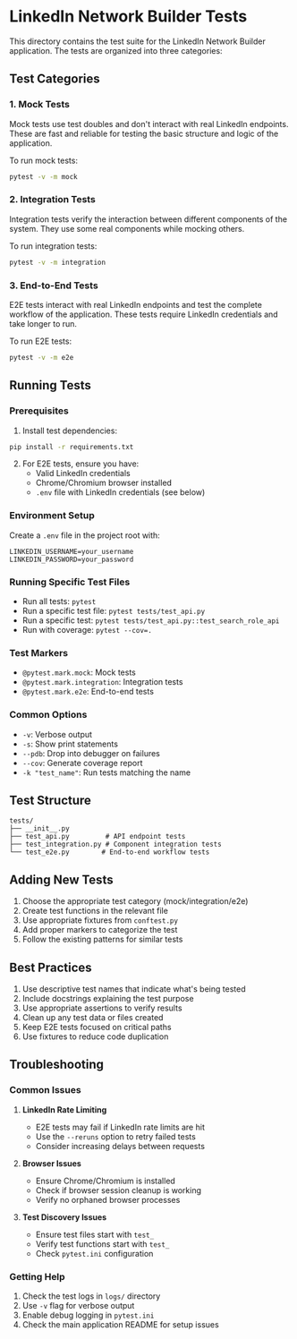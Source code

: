 # LinkedIn Network Builder Tests

This directory contains the test suite for the LinkedIn Network Builder application. The tests are organized into three categories:

## Test Categories

### 1. Mock Tests
Mock tests use test doubles and don't interact with real LinkedIn endpoints. These are fast and reliable for testing the basic structure and logic of the application.

To run mock tests:
```bash
pytest -v -m mock
```

### 2. Integration Tests
Integration tests verify the interaction between different components of the system. They use some real components while mocking others.

To run integration tests:
```bash
pytest -v -m integration
```

### 3. End-to-End Tests
E2E tests interact with real LinkedIn endpoints and test the complete workflow of the application. These tests require LinkedIn credentials and take longer to run.

To run E2E tests:
```bash
pytest -v -m e2e
```

## Running Tests

### Prerequisites
1. Install test dependencies:
```bash
pip install -r requirements.txt
```

2. For E2E tests, ensure you have:
   - Valid LinkedIn credentials
   - Chrome/Chromium browser installed
   - `.env` file with LinkedIn credentials (see below)

### Environment Setup
Create a `.env` file in the project root with:
```
LINKEDIN_USERNAME=your_username
LINKEDIN_PASSWORD=your_password
```

### Running Specific Test Files
- Run all tests: `pytest`
- Run a specific test file: `pytest tests/test_api.py`
- Run a specific test: `pytest tests/test_api.py::test_search_role_api`
- Run with coverage: `pytest --cov=.`

### Test Markers
- `@pytest.mark.mock`: Mock tests
- `@pytest.mark.integration`: Integration tests
- `@pytest.mark.e2e`: End-to-end tests

### Common Options
- `-v`: Verbose output
- `-s`: Show print statements
- `--pdb`: Drop into debugger on failures
- `--cov`: Generate coverage report
- `-k "test_name"`: Run tests matching the name

## Test Structure

```
tests/
├── __init__.py
├── test_api.py         # API endpoint tests
├── test_integration.py # Component integration tests
└── test_e2e.py        # End-to-end workflow tests
```

## Adding New Tests

1. Choose the appropriate test category (mock/integration/e2e)
2. Create test functions in the relevant file
3. Use appropriate fixtures from `conftest.py`
4. Add proper markers to categorize the test
5. Follow the existing patterns for similar tests

## Best Practices

1. Use descriptive test names that indicate what's being tested
2. Include docstrings explaining the test purpose
3. Use appropriate assertions to verify results
4. Clean up any test data or files created
5. Keep E2E tests focused on critical paths
6. Use fixtures to reduce code duplication

## Troubleshooting

### Common Issues

1. **LinkedIn Rate Limiting**
   - E2E tests may fail if LinkedIn rate limits are hit
   - Use the `--reruns` option to retry failed tests
   - Consider increasing delays between requests

2. **Browser Issues**
   - Ensure Chrome/Chromium is installed
   - Check if browser session cleanup is working
   - Verify no orphaned browser processes

3. **Test Discovery Issues**
   - Ensure test files start with `test_`
   - Verify test functions start with `test_`
   - Check `pytest.ini` configuration

### Getting Help

1. Check the test logs in `logs/` directory
2. Use `-v` flag for verbose output
3. Enable debug logging in `pytest.ini`
4. Check the main application README for setup issues 